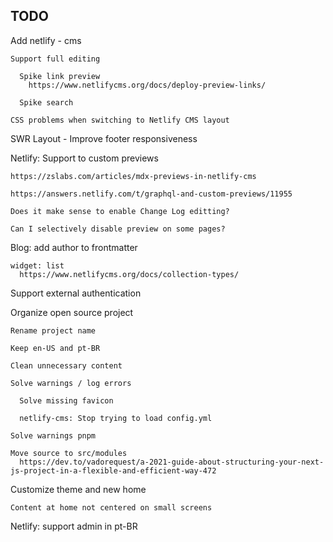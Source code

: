 

## TODO
  
  Add netlify - cms

    Support full editing 

      Spike link preview
        https://www.netlifycms.org/docs/deploy-preview-links/

      Spike search

    CSS problems when switching to Netlify CMS layout

  SWR Layout - Improve footer responsiveness

  Netlify: Support to custom previews
  
    https://zslabs.com/articles/mdx-previews-in-netlify-cms

    https://answers.netlify.com/t/graphql-and-custom-previews/11955

    Does it make sense to enable Change Log editting?

    Can I selectively disable preview on some pages?

  Blog: add author to frontmatter

    widget: list
      https://www.netlifycms.org/docs/collection-types/

  Support external authentication

  Organize open source project

    Rename project name
  
    Keep en-US and pt-BR
  
    Clean unnecessary content
  
    Solve warnings / log errors

      Solve missing favicon

      netlify-cms: Stop trying to load config.yml

    Solve warnings pnpm

    Move source to src/modules
      https://dev.to/vadorequest/a-2021-guide-about-structuring-your-next-js-project-in-a-flexible-and-efficient-way-472

  Customize theme and new home

    Content at home not centered on small screens

  Netlify: support admin in pt-BR